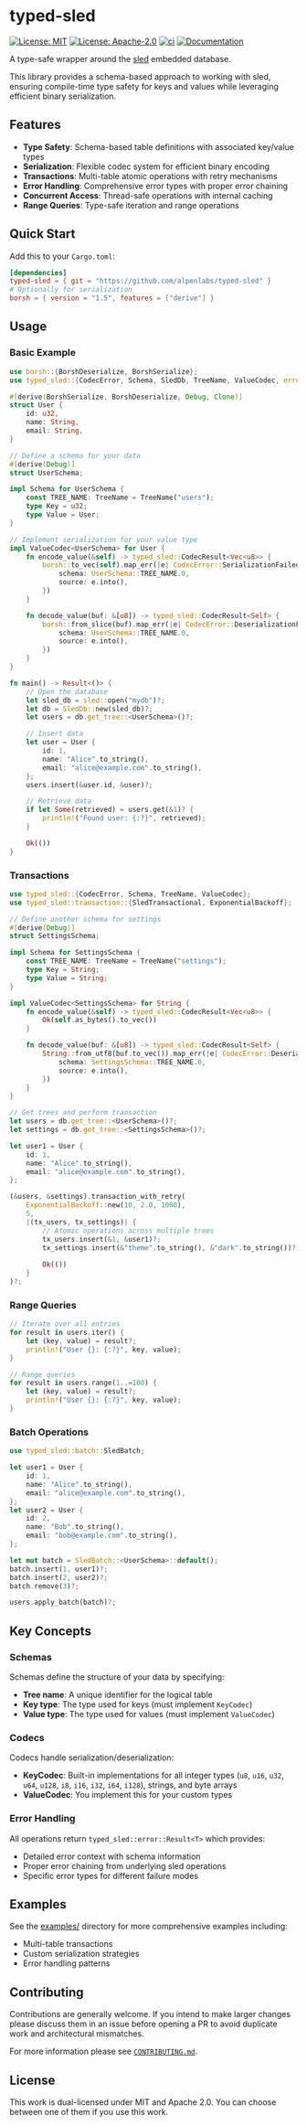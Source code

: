 # typed-sled

[![License: MIT](https://img.shields.io/badge/License-MIT-blue.svg)](https://opensource.org/licenses/MIT)
[![License: Apache-2.0](https://img.shields.io/badge/License-Apache-blue.svg)](https://opensource.org/licenses/apache-2-0)
[![ci](https://github.com/alpenlabs/typed-sled/actions/workflows/lint.yml/badge.svg?event=push)](https://github.com/alpenlabs/typed-sled/actions)
[![Documentation](https://img.shields.io/badge/docs-latest-blue.svg)](https://alpenlabs.github.io/typed-sled/)

A type-safe wrapper around the [sled](https://github.com/spacejam/sled) embedded database.

This library provides a schema-based approach to working with sled, ensuring compile-time type safety for keys and values while leveraging efficient binary serialization.

## Features

- **Type Safety**: Schema-based table definitions with associated key/value types
- **Serialization**: Flexible codec system for efficient binary encoding  
- **Transactions**: Multi-table atomic operations with retry mechanisms
- **Error Handling**: Comprehensive error types with proper error chaining
- **Concurrent Access**: Thread-safe operations with internal caching
- **Range Queries**: Type-safe iteration and range operations

## Quick Start

Add this to your `Cargo.toml`:

```toml
[dependencies]
typed-sled = { git = "https://github.com/alpenlabs/typed-sled" }
# Optionally for serialization
borsh = { version = "1.5", features = ["derive"] }
```

## Usage

### Basic Example

```rust
use borsh::{BorshDeserialize, BorshSerialize};
use typed_sled::{CodecError, Schema, SledDb, TreeName, ValueCodec, error::Result};

#[derive(BorshSerialize, BorshDeserialize, Debug, Clone)]
struct User {
    id: u32,
    name: String,
    email: String,
}

// Define a schema for your data
#[derive(Debug)]
struct UserSchema;

impl Schema for UserSchema {
    const TREE_NAME: TreeName = TreeName("users");
    type Key = u32;
    type Value = User;
}

// Implement serialization for your value type
impl ValueCodec<UserSchema> for User {
    fn encode_value(&self) -> typed_sled::CodecResult<Vec<u8>> {
        borsh::to_vec(self).map_err(|e| CodecError::SerializationFailed {
            schema: UserSchema::TREE_NAME.0,
            source: e.into(),
        })
    }

    fn decode_value(buf: &[u8]) -> typed_sled::CodecResult<Self> {
        borsh::from_slice(buf).map_err(|e| CodecError::DeserializationFailed {
            schema: UserSchema::TREE_NAME.0,
            source: e.into(),
        })
    }
}

fn main() -> Result<()> {
    // Open the database
    let sled_db = sled::open("mydb")?;
    let db = SledDb::new(sled_db)?;
    let users = db.get_tree::<UserSchema>()?;

    // Insert data
    let user = User {
        id: 1,
        name: "Alice".to_string(),
        email: "alice@example.com".to_string(),
    };
    users.insert(&user.id, &user)?;

    // Retrieve data
    if let Some(retrieved) = users.get(&1)? {
        println!("Found user: {:?}", retrieved);
    }

    Ok(())
}
```

### Transactions

```rust
use typed_sled::{CodecError, Schema, TreeName, ValueCodec};
use typed_sled::transaction::{SledTransactional, ExponentialBackoff};

// Define another schema for settings
#[derive(Debug)]
struct SettingsSchema;

impl Schema for SettingsSchema {
    const TREE_NAME: TreeName = TreeName("settings");
    type Key = String;
    type Value = String;
}

impl ValueCodec<SettingsSchema> for String {
    fn encode_value(&self) -> typed_sled::CodecResult<Vec<u8>> {
        Ok(self.as_bytes().to_vec())
    }

    fn decode_value(buf: &[u8]) -> typed_sled::CodecResult<Self> {
        String::from_utf8(buf.to_vec()).map_err(|e| CodecError::DeserializationFailed {
            schema: SettingsSchema::TREE_NAME.0,
            source: e.into(),
        })
    }
}

// Get trees and perform transaction
let users = db.get_tree::<UserSchema>()?;
let settings = db.get_tree::<SettingsSchema>()?;

let user1 = User {
    id: 1,
    name: "Alice".to_string(),
    email: "alice@example.com".to_string(),
};

(&users, &settings).transaction_with_retry(
    ExponentialBackoff::new(10, 2.0, 1000),
    5,
    |(tx_users, tx_settings)| {
        // Atomic operations across multiple trees
        tx_users.insert(&1, &user1)?;
        tx_settings.insert(&"theme".to_string(), &"dark".to_string())?;
        
        Ok(())
    }
)?;
```

### Range Queries

```rust
// Iterate over all entries
for result in users.iter() {
    let (key, value) = result?;
    println!("User {}: {:?}", key, value);
}

// Range queries
for result in users.range(1..=100) {
    let (key, value) = result?;
    println!("User {}: {:?}", key, value);
}
```

### Batch Operations

```rust
use typed_sled::batch::SledBatch;

let user1 = User {
    id: 1,
    name: "Alice".to_string(),
    email: "alice@example.com".to_string(),
};
let user2 = User {
    id: 2,
    name: "Bob".to_string(),
    email: "bob@example.com".to_string(),
};

let mut batch = SledBatch::<UserSchema>::default();
batch.insert(1, user1)?;
batch.insert(2, user2)?;
batch.remove(3)?;

users.apply_batch(batch)?;
```

## Key Concepts

### Schemas

Schemas define the structure of your data by specifying:
- **Tree name**: A unique identifier for the logical table
- **Key type**: The type used for keys (must implement `KeyCodec`)
- **Value type**: The type used for values (must implement `ValueCodec`)

### Codecs

Codecs handle serialization/deserialization:
- **KeyCodec**: Built-in implementations for all integer types (`u8`, `u16`, `u32`, `u64`, `u128`, `i8`, `i16`, `i32`, `i64`, `i128`), strings, and byte arrays
- **ValueCodec**: You implement this for your custom types

### Error Handling

All operations return `typed_sled::error::Result<T>` which provides:
- Detailed error context with schema information
- Proper error chaining from underlying sled operations
- Specific error types for different failure modes

## Examples

See the [examples/](examples/) directory for more comprehensive examples including:
- Multi-table transactions
- Custom serialization strategies
- Error handling patterns

## Contributing

Contributions are generally welcome. If you intend to make larger changes please discuss them in an issue before opening a PR to avoid duplicate work and architectural mismatches.

For more information please see [`CONTRIBUTING.md`](/CONTRIBUTING.md).

## License

This work is dual-licensed under MIT and Apache 2.0. You can choose between one of them if you use this work.

